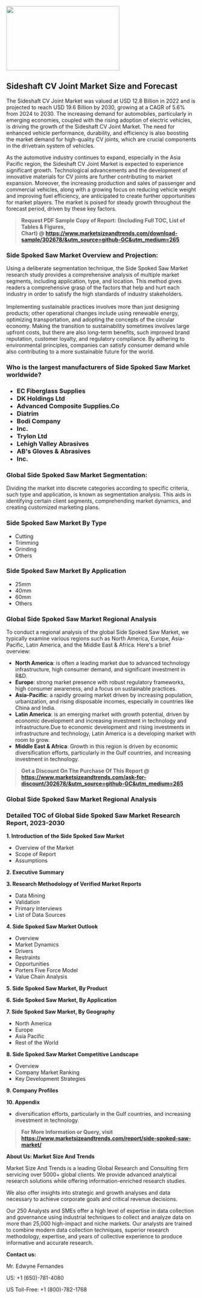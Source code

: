 <p><img class="alignnone size-medium wp-image-20088" src="https://ffe5etoiles.com/wp-content/uploads/2024/12/MST1-300x171.png" alt="" width="300" height="171" /></p><h2>Sideshaft CV Joint Market Size and Forecast</h2><p>The Sideshaft CV Joint Market was valued at USD 12.8 Billion in 2022 and is projected to reach USD 19.6 Billion by 2030, growing at a CAGR of 5.6% from 2024 to 2030. The increasing demand for automobiles, particularly in emerging economies, coupled with the rising adoption of electric vehicles, is driving the growth of the Sideshaft CV Joint Market. The need for enhanced vehicle performance, durability, and efficiency is also boosting the market demand for high-quality CV joints, which are crucial components in the drivetrain system of vehicles.</p><p>As the automotive industry continues to expand, especially in the Asia Pacific region, the Sideshaft CV Joint Market is expected to experience significant growth. Technological advancements and the development of innovative materials for CV joints are further contributing to market expansion. Moreover, the increasing production and sales of passenger and commercial vehicles, along with a growing focus on reducing vehicle weight and improving fuel efficiency, are anticipated to create further opportunities for market players. The market is poised for steady growth throughout the forecast period, driven by these key factors.</p></p><blockquote id="" class=""><strong>Request PDF Sample Copy of Report: (Including Full TOC, List of Tables &amp; Figures, Chart)&nbsp;@&nbsp;<strong><a href="https://www.marketsizeandtrends.com/download-sample/302678/&utm_source=github-GC&utm_medium=265" target="_blank">https://www.marketsizeandtrends.com/download-sample/302678/&utm_source=github-GC&utm_medium=265</a></strong></strong></blockquote><h3 id="" class="">Side Spoked Saw Market&nbsp;Overview and Projection:</h3><p id="" class="">Using a deliberate segmentation technique, the Side Spoked Saw Market research study provides a comprehensive analysis of multiple market segments, including application, type, and location. This method gives readers a comprehensive grasp of the factors that help and hurt each industry in order to satisfy the high standards of industry stakeholders. <br /> <br />Implementing sustainable practices involves more than just designing products; other operational changes include using renewable energy, optimizing transportation, and adopting the concepts of the circular economy. Making the transition to sustainability sometimes involves large upfront costs, but there are also long-term benefits, such improved brand reputation, customer loyalty, and regulatory compliance. By adhering to environmental principles, companies can satisfy consumer demand while also contributing to a more sustainable future for the world.</p><h3 id="" class="">Who is the largest manufacturers of&nbsp;Side Spoked Saw Market worldwide?</h3><h3 class=""><p><ul><li>EC Fiberglass Supplies </li><li> DK Holdings Ltd </li><li> Advanced Composite Supplies.Co </li><li> Diatrim </li><li> Bodi Company </li><li> Inc. </li><li> Trylon Ltd </li><li> Lehigh Valley Abrasives </li><li> AB's Gloves & Abrasives </li><li> Inc.</li></ul></p></h3><h3 id="" class="">Global&nbsp;Side Spoked Saw Market Segmentation:</h3><p id="" class="">Dividing the market into discrete categories according to specific criteria, such type and application, is known as segmentation analysis. This aids in identifying certain client segments, comprehending market dynamics, and creating customized marketing plans.</p><h3 id="" class="">Side Spoked Saw Market&nbsp;By Type</h3><p><p><ul><li>Cutting</li><li> Trimming</li><li> Grinding</li><li> Others</p></li></ul></p></p><h3 id="" class="">Side Spoked Saw Market&nbsp;By Application</h3><p class=""><p><ul><li>25mm</li><li> 40mm</li><li> 60mm</li><li> Others</li></ul></p></p><h3 id="" class="">Global Side Spoked Saw Market Regional Analysis</h3><p id="" class="">To conduct a regional analysis of the global Side Spoked Saw Market, we typically examine various regions such as North America, Europe, Asia-Pacific, Latin America, and the Middle East &amp; Africa. Here's a brief overview:</p><ul><li><strong>North America</strong>: is often a leading market due to advanced technology infrastructure, high consumer demand, and significant investment in R&amp;D.</li><li><strong>Europe</strong>: strong market presence with robust regulatory frameworks, high consumer awareness, and a focus on sustainable practices.</li><li><strong>Asia-Pacific</strong>: a rapidly growing market driven by increasing population, urbanization, and rising disposable incomes, especially in countries like China and India.</li><li><strong>Latin America</strong>: is an emerging market with growth potential, driven by economic development and increasing investment in technology and infrastructure.Due to economic development and rising investments in infrastructure and technology, Latin America is a developing market with room to grow.</li><li><strong>Middle East &amp; Africa</strong>: Growth in this region is driven by economic diversification efforts, particularly in the Gulf countries, and increasing investment in technology.</li></ul><blockquote id="" class=""><strong>Get a Discount On The Purchase Of This Report @ <strong><a href="https://www.marketsizeandtrends.com/ask-for-discount/302678/&utm_source=github-GC&utm_medium=265" target="_blank">https://www.marketsizeandtrends.com/ask-for-discount/302678/&utm_source=github-GC&utm_medium=265</a></strong></strong></blockquote><h3 id="" class="">Global Side Spoked Saw Market Regional Analysis</h3><h3 id="" class="">Detailed TOC of Global Side Spoked Saw Market Research Report, 2023-2030</h3><p id="" class=""><strong>1. Introduction of the Side Spoked Saw Market</strong></p><ul><li>Overview of the Market</li><li>Scope of Report</li><li>Assumptions</li></ul><p id="" class=""><strong>2. Executive Summary</strong></p><p id="" class=""><strong>3. Research Methodology of Verified Market Reports</strong></p><ul><li>Data Mining</li><li>Validation</li><li>Primary Interviews</li><li>List of Data Sources</li></ul><p id="" class=""><strong>4. Side Spoked Saw Market Outlook</strong></p><ul><li>Overview</li><li>Market Dynamics</li><li>Drivers</li><li>Restraints</li><li>Opportunities</li><li>Porters Five Force Model</li><li>Value Chain Analysis</li></ul><p id="" class=""><strong>5. Side Spoked Saw Market, By Product</strong></p><p id="" class=""><strong>6. Side Spoked Saw Market, By Application</strong></p><p id="" class=""><strong>7. Side Spoked Saw Market, By Geography</strong></p><ul><li>North America</li><li>Europe</li><li>Asia Pacific</li><li>Rest of the World</li></ul><p id="" class=""><strong>8. Side Spoked Saw Market Competitive Landscape</strong></p><ul><li>Overview</li><li>Company Market Ranking</li><li>Key Development Strategies</li></ul><p id="" class=""><strong>9. Company Profiles</strong></p><p id="" class=""><strong>10. Appendix</strong></p><ul><li>diversification efforts, particularly in the Gulf countries, and increasing investment in technology.</li></ul><blockquote id="" class=""><strong>For More Information or Query, visit <strong><strong><a href="https://www.marketsizeandtrends.com/report/side-spoked-saw-market/" target="_blank">https://www.marketsizeandtrends.com/report/side-spoked-saw-market/</a></strong></strong></strong></blockquote><p id="" class=""><strong>About Us: Market Size And Trends</strong></p><p id="" class="">Market Size And Trends is a leading Global Research and Consulting firm servicing over 5000+ global clients. We provide advanced analytical research solutions while offering information-enriched research studies.</p><p id="" class="">We also offer insights into strategic and growth analyses and data necessary to achieve corporate goals and critical revenue decisions.</p><p id="" class="">Our 250 Analysts and SMEs offer a high level of expertise in data collection and governance using industrial techniques to collect and analyze data on more than 25,000 high-impact and niche markets. Our analysts are trained to combine modern data collection techniques, superior research methodology, expertise, and years of collective experience to produce informative and accurate research.</p><p id="" class=""><strong>Contact us:</strong></p><p id="" class="">Mr. Edwyne Fernandes</p><p id="" class="">US: +1 (650)-781-4080</p><p id="" class="">US Toll-Free: +1 (800)-782-1768</p>

